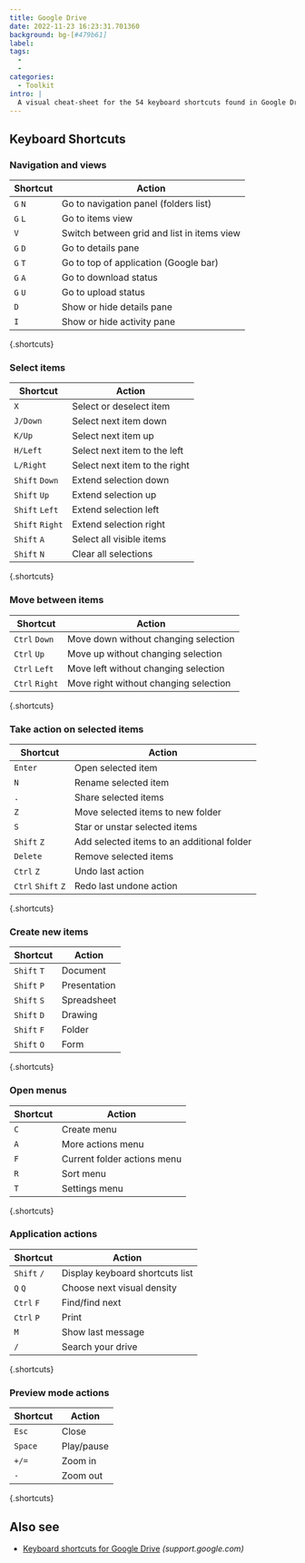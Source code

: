 ```yaml
---
title: Google Drive
date: 2022-11-23 16:23:31.701360
background: bg-[#479b61]
label:
tags:
  -
  -
categories:
  - Toolkit
intro: |
  A visual cheat-sheet for the 54 keyboard shortcuts found in Google Drive on the web
---
```


## Keyboard Shortcuts

### Navigation and views

| Shortcut | Action                                     |
| -------- | ------------------------------------------ |
| `G` `N`  | Go to navigation panel (folders list)      |
| `G` `L`  | Go to items view                           |
| `V`      | Switch between grid and list in items view |
| `G` `D`  | Go to details pane                         |
| `G` `T`  | Go to top of application (Google bar)      |
| `G` `A`  | Go to download status                      |
| `G` `U`  | Go to upload status                        |
| `D`      | Show or hide details pane                  |
| `I`      | Show or hide activity pane                 |

{.shortcuts}

### Select items

| Shortcut        | Action                        |
| --------------- | ----------------------------- |
| `X`             | Select or deselect item       |
| `J/Down`        | Select next item down         |
| `K/Up`          | Select next item up           |
| `H/Left`        | Select next item to the left  |
| `L/Right`       | Select next item to the right |
| `Shift` `Down`  | Extend selection down         |
| `Shift` `Up`    | Extend selection up           |
| `Shift` `Left`  | Extend selection left         |
| `Shift` `Right` | Extend selection right        |
| `Shift` `A`     | Select all visible items      |
| `Shift` `N`     | Clear all selections          |

{.shortcuts}

### Move between items

| Shortcut       | Action                                |
| -------------- | ------------------------------------- |
| `Ctrl` `Down`  | Move down without changing selection  |
| `Ctrl` `Up`    | Move up without changing selection    |
| `Ctrl` `Left`  | Move left without changing selection  |
| `Ctrl` `Right` | Move right without changing selection |

{.shortcuts}

### Take action on selected items

| Shortcut           | Action                                     |
| ------------------ | ------------------------------------------ |
| `Enter`            | Open selected item                         |
| `N`                | Rename selected item                       |
| `.`                | Share selected items                       |
| `Z`                | Move selected items to new folder          |
| `S`                | Star or unstar selected items              |
| `Shift` `Z`        | Add selected items to an additional folder |
| `Delete`           | Remove selected items                      |
| `Ctrl` `Z`         | Undo last action                           |
| `Ctrl` `Shift` `Z` | Redo last undone action                    |

{.shortcuts}

### Create new items

| Shortcut    | Action       |
| ----------- | ------------ |
| `Shift` `T` | Document     |
| `Shift` `P` | Presentation |
| `Shift` `S` | Spreadsheet  |
| `Shift` `D` | Drawing      |
| `Shift` `F` | Folder       |
| `Shift` `O` | Form         |

{.shortcuts}

### Open menus

| Shortcut | Action                      |
| -------- | --------------------------- |
| `C`      | Create menu                 |
| `A`      | More actions menu           |
| `F`      | Current folder actions menu |
| `R`      | Sort menu                   |
| `T`      | Settings menu               |

{.shortcuts}

### Application actions

| Shortcut    | Action                          |
| ----------- | ------------------------------- |
| `Shift` `/` | Display keyboard shortcuts list |
| `Q` `Q`     | Choose next visual density      |
| `Ctrl` `F`  | Find/find next                  |
| `Ctrl` `P`  | Print                           |
| `M`         | Show last message               |
| `/`         | Search your drive               |

{.shortcuts}

### Preview mode actions

| Shortcut | Action     |
| -------- | ---------- |
| `Esc`    | Close      |
| `Space`  | Play/pause |
| `+/=`    | Zoom in    |
| `-`      | Zoom out   |

{.shortcuts}

## Also see

- [Keyboard shortcuts for Google Drive](https://support.google.com/drive/answer/2563044?hl=en) _(support.google.com)_
